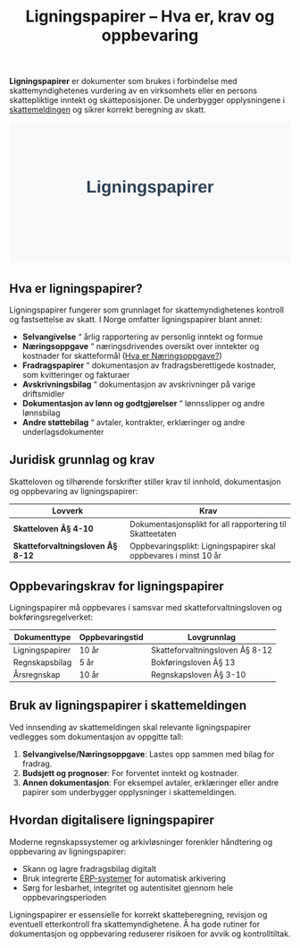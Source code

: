 ﻿---
title: "Ligningspapirer – Hva er, krav og oppbevaring"
seoTitle: "Ligningspapirer “ Hva er, krav og oppbevaring"
description: '**Ligningspapirer** er dokumenter som brukes i forbindelse med skattemyndighetenes vurdering av en virksomhets eller en persons skattepliktige inntekt og skatte...'
---

**Ligningspapirer** er dokumenter som brukes i forbindelse med skattemyndighetenes vurdering av en virksomhets eller en persons skattepliktige inntekt og skatteposisjoner. De underbygger opplysningene i [skattemeldingen](/blogs/regnskap/hva-er-skattemelding "Hva er Skattemelding? Komplett Guide til Skattemelding og Skatteoppgaver") og sikrer korrekt beregning av skatt.

![Ligningspapirer i Norsk Regnskap og Skatt](ligningspapirer-image.svg)

## Hva er ligningspapirer?

Ligningspapirer fungerer som grunnlaget for skattemyndighetenes kontroll og fastsettelse av skatt. I Norge omfatter ligningspapirer blant annet:

* **Selvangivelse** “ årlig rapportering av personlig inntekt og formue
* **Næringsoppgave** “ næringsdrivendes oversikt over inntekter og kostnader for skatteformål ([Hva er Næringsoppgave?](/blogs/regnskap/hva-er-naeringsoppgave "Hva er Næringsoppgave? Komplett Guide til Næringsoppgave for Næringsdrivende"))
* **Fradragspapirer** “ dokumentasjon av fradragsberettigede kostnader, som kvitteringer og fakturaer
* **Avskrivningsbilag** “ dokumentasjon av avskrivninger på varige driftsmidler
* **Dokumentasjon av lønn og godtgjørelser** “ lønnsslipper og andre lønnsbilag
* **Andre støttebilag** “ avtaler, kontrakter, erklæringer og andre underlagsdokumenter

## Juridisk grunnlag og krav

Skatteloven og tilhørende forskrifter stiller krav til innhold, dokumentasjon og oppbevaring av ligningspapirer:

| **Lovverk**                        | **Krav**                                                       |
|------------------------------------|----------------------------------------------------------------|
| **Skatteloven Â§ 4-10**             | Dokumentasjonsplikt for all rapportering til Skatteetaten      |
| **Skatteforvaltningsloven Â§ 8-12** | Oppbevaringsplikt: Ligningspapirer skal oppbevares i minst 10 år |

## Oppbevaringskrav for ligningspapirer

Ligningspapirer må oppbevares i samsvar med skatteforvaltningsloven og bokføringsregelverket:

| **Dokumenttype**   | **Oppbevaringstid** | **Lovgrunnlag**                           |
|--------------------|---------------------|-------------------------------------------|
| Ligningspapirer    | 10 år               | Skatteforvaltningsloven Â§ 8-12            |
| Regnskapsbilag     | 5 år                | Bokføringsloven Â§ 13                      |
| Årsregnskap        | 10 år               | Regnskapsloven Â§ 3-10                     |

## Bruk av ligningspapirer i skattemeldingen

Ved innsending av skattemeldingen skal relevante ligningspapirer vedlegges som dokumentasjon av oppgitte tall:

1. **Selvangivelse/Næringsoppgave**: Lastes opp sammen med bilag for fradrag.
2. **Budsjett og prognoser**: For forventet inntekt og kostnader.
3. **Annen dokumentasjon**: For eksempel avtaler, erklæringer eller andre papirer som underbygger opplysninger i skattemeldingen.

## Hvordan digitalisere ligningspapirer

Moderne regnskapssystemer og arkivløsninger forenkler håndtering og oppbevaring av ligningspapirer:

* Skann og lagre fradragsbilag digitalt
* Bruk integrerte [ERP-systemer](/blogs/regnskap/hva-er-erp-system "Hva er ERP-system? Komplett Guide til Enterprise Resource Planning") for automatisk arkivering
* Sørg for lesbarhet, integritet og autentisitet gjennom hele oppbevaringsperioden

Ligningspapirer er essensielle for korrekt skatteberegning, revisjon og eventuell etterkontroll fra skattemyndighetene. Å ha gode rutiner for dokumentasjon og oppbevaring reduserer risikoen for avvik og kontrolltiltak.










